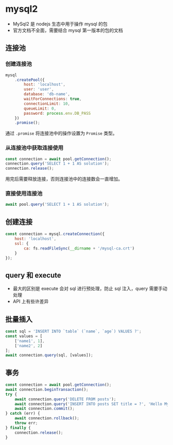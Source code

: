 # mysql2

-   MySql2 是 nodejs 生态中用于操作 mysql 的包
-   官方文档不全面，需要结合 mysql 第一版本的包的文档

## 连接池

### 创建连接池

```js
mysql
    .createPool({
        host: 'localhost',
        user: 'user',
        database: 'db-name',
        waitForConnections: true,
        connectionLimit: 10,
        queueLimit: 0,
        password: process.env.DB_PASS
    })
    .promise();
```

通过 `.promise` 将连接池中的操作设置为 `Promise` 类型。

### 从连接池中获取连接使用

```js
const connection = await pool.getConnection();
connection.query('SELECT 1 + 1 AS solution');
connection.release();
```

用完后需要释放连接，否则连接池中的连接数会一直增加。

### 直接使用连接池

```js
await pool.query('SELECT 1 + 1 AS solution');
```

## 创建连接

```js
const connection = mysql.createConnection({
    host: 'localhost',
    ssl: {
        ca: fs.readFileSync(__dirname + '/mysql-ca.crt')
    }
});
```

## query 和 execute

-   最大的区别是 execute 会对 sql 进行预处理，防止 sql 注入，query 需要手动处理
-   API 上有些许差异

## 批量插入

```js title=query
const sql = 'INSERT INTO `table` (`name`, `age`) VALUES ?';
const values = [
    ['name1', 1],
    ['name2', 2]
];
await connection.query(sql, [values]);
```

## 事务

```js
const connection = await pool.getConnection();
await connection.beginTransaction();
try {
    await connection.query('DELETE FROM posts');
    await connection.query('INSERT INTO posts SET title = ?', 'Hello MySQL');
    await connection.commit();
} catch (err) {
    await connection.rollback();
    throw err;
} finally {
    connection.release();
}
```
